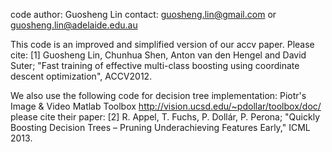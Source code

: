  code author: Guosheng Lin
 contact: guosheng.lin@gmail.com or guosheng.lin@adelaide.edu.au

 This code is an improved and simplified version of our accv paper. Please cite:
 [1] Guosheng Lin, Chunhua Shen, Anton van den Hengel and David Suter;
 "Fast training of effective multi-class boosting using coordinate descent optimization", ACCV2012.


 We also use the following code for decision tree implementation:
 Piotr's Image & Video Matlab Toolbox
 http://vision.ucsd.edu/~pdollar/toolbox/doc/
 please cite their paper:
 [2] R. Appel, T. Fuchs, P. Dollár, P. Perona; 
 "Quickly Boosting Decision Trees – Pruning Underachieving Features Early," ICML 2013.

